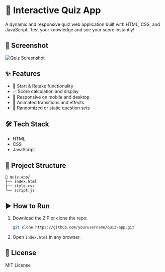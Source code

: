 # 🧠 Interactive Quiz App

A dynamic and responsive quiz web application built with HTML, CSS, and JavaScript. Test your knowledge and see your score instantly!

## 📸 Screenshot
![Quiz Screenshot](screenshots/quiz.png)

## ✨ Features
- 🚀 Start & Retake functionality
- ✅ Score calculation and display
- 📱 Responsive on mobile and desktop
- 🎨 Animated transitions and effects
- 🔁 Randomized or static question sets

## 🛠 Tech Stack
- HTML
- CSS
- JavaScript

## 📂 Project Structure
```
📁 quiz-app/
├── index.html
├── style.css
└── script.js
```

## ▶️ How to Run
1. Download the ZIP or clone the repo:
   ```bash
   git clone https://github.com/yourusername/quiz-app.git
   ```
2. Open `index.html` in any browser.

## 📃 License
MIT License